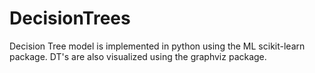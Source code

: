 # DecisionTrees
Decision Tree model is implemented in python using the ML scikit-learn package. DT's are also visualized using the graphviz package.
